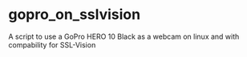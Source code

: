 # gopro_on_sslvision
A script to use a GoPro HERO 10 Black as a webcam on linux and with compability for SSL-Vision
